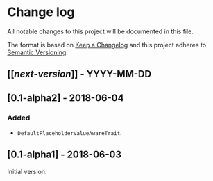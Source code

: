 # Change log
All notable changes to this project will be documented in this file.

The format is based on [Keep a Changelog](http://keepachangelog.com/)
and this project adheres to [Semantic Versioning](http://semver.org/).

## [[*next-version*]] - YYYY-MM-DD

## [0.1-alpha2] - 2018-06-04
### Added
- `DefaultPlaceholderValueAwareTrait`.

## [0.1-alpha1] - 2018-06-03
Initial version.

